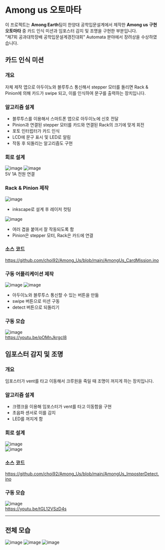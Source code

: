 # Among us 오토마타
이 프로젝트는 **Among Earth**팀이 한양대 공학입문설계에서 제작한 **Among us 구현 오토마타** 중 카드 인식 미션과 임포스터 감지 및 조명을 구현한 부분입니다. <br>
"제7회 공과대학장배 공학입문설계경진대회" Automata 분야에서 장려상을 수상하였습니다.

## 카드 인식 미션
### 개요
자체 제작 앱으로 아두이노와 블루투스 통신해서 stepper 모터를 돌리면 Rack & Pinion에 의해 카드가 swipe 되고, 이를 인식하여 문구를 출력하는 장치입니다.

### 알고리즘 설계
- 블루투스를 이용해서 스마트폰 앱으로 아두이노에 신호 전달
- Pinion과 연결된 stepper 모터를 카드와 연결된 Rack의 크기에 맞게 회전
- 포토 인터럽터가 카드 인식
- LCD에 문구 표시 및 LED로 알림
- 작동 후 되돌리는 알고리즘도 구현

### 회로 설계
![image](https://user-images.githubusercontent.com/65582244/132733669-542904a3-bc33-40b8-bd24-a929e7a65af1.png)
![image](https://user-images.githubusercontent.com/65582244/132733688-b6de0528-1332-4dc9-9e62-cbd2b1dabb37.png) <br>
5V 1A 전원 연결

### Rack & Pinion 제작
![image](https://user-images.githubusercontent.com/65582244/132734938-55569d6f-85e1-45a6-9312-b23024b98f31.png)
- inkscape로 설계 후 레이저 컷팅

![image](https://user-images.githubusercontent.com/65582244/132735439-cedb3557-f744-4858-89b4-14ef06f04e09.png)
- 여러 겹을 붙여서 잘 작동되도록 함
- Pinion은 stepper 모터, Rack은 카드에 연결

### 소스 코드
https://github.com/choi92/Among_Us/blob/main/AmongUs_CardMission.ino

### 구동 어플리케이션 제작
![image](https://user-images.githubusercontent.com/65582244/132739786-f68490c6-f503-42bc-97b5-9d6b3548422d.png)
![image](https://user-images.githubusercontent.com/65582244/132737444-89e77414-98fa-4dbe-8120-6b85c3a90e41.png)
- 아두이노와 블루투스 통신할 수 있는 버튼을 만듦
- swipe 버튼으로 미션 구동
- detect 버튼으로 되돌리기

### 구동 모습
![image](https://user-images.githubusercontent.com/65582244/132740217-c2a0185b-b68b-4c0f-b1d5-3758202995c0.png) <br>
https://youtu.be/pOMnJkrgcI8

## 임포스터 감지 및 조명
### 개요
임포스터가 vent를 타고 이동해서 크루원을 죽일 때 조명이 꺼지게 하는 장치입니다.

### 알고리즘 설계
- 크랭크을 이용해 임포스터가 vent를 타고 이동함을 구현
- 초음파 센서로 이를 감지
- LED를 꺼지게 함

### 회로 설계
![image](https://user-images.githubusercontent.com/65582244/132746140-1e925827-1cf0-403b-8711-f2c58d88dc21.png) <br>
![image](https://user-images.githubusercontent.com/65582244/132746163-151b21cc-54b1-40a0-a568-c3685629a310.png)

### 소스 코드
https://github.com/choi92/Among_Us/blob/main/AmongUs_ImposterDetect.ino

### 구동 모습
![image](https://user-images.githubusercontent.com/65582244/132747427-9dc38632-3cbb-46be-b619-a62dfc60267c.png) <br>
https://youtu.be/tGL12VSzD4s

___
## 전체 모습
![image](https://user-images.githubusercontent.com/65582244/132747139-419ea0a0-15f7-45a8-ae4a-39d2cad5a874.png)
![image](https://user-images.githubusercontent.com/65582244/132747234-7cf5bbf9-7e99-4130-8e6a-92fb2f1b0e6e.png)
![image](https://user-images.githubusercontent.com/65582244/132747294-0564d5a2-e3e6-4e16-abfc-e19d87784d5c.png)
